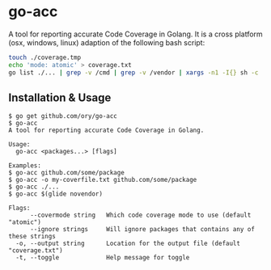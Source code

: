 # go-acc

A tool for reporting accurate Code Coverage in Golang. It is a cross platform (osx, windows, linux) adaption of the following bash script:

```bash
touch ./coverage.tmp
echo 'mode: atomic' > coverage.txt
go list ./... | grep -v /cmd | grep -v /vendor | xargs -n1 -I{} sh -c 'go test -race -covermode=atomic -coverprofile=coverage.tmp -coverpkg $(go list ./... | grep -v /vendor | tr "\n" ",") {} && tail -n +2 coverage.tmp >> coverage.txt || exit 255' && rm coverage.tmp
```

## Installation & Usage

```
$ go get github.com/ory/go-acc
$ go-acc
A tool for reporting accurate Code Coverage in Golang.

Usage:
  go-acc <packages...> [flags]

Examples:
$ go-acc github.com/some/package
$ go-acc -o my-coverfile.txt github.com/some/package
$ go-acc ./...
$ go-acc $(glide novendor)

Flags:
      --covermode string   Which code coverage mode to use (default "atomic")
      --ignore strings     Will ignore packages that contains any of these strings
  -o, --output string      Location for the output file (default "coverage.txt")
  -t, --toggle             Help message for toggle

```
